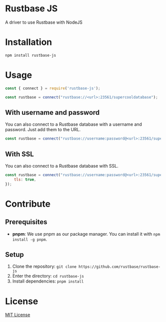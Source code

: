 # Rustbase JS
A driver to use Rustbase with NodeJS

# Installation
```bash
npm install rustbase-js
```

# Usage
```js
const { connect } = require('rustbase-js');

const rustbase = connect("rustbase://<url>:23561/supercooldatabase");
```

## With username and password
You can also connect to a Rustbase database with a username and password. Just add them to the URL.
```js
const rustbase = connect("rustbase://username:password@<url>:23561/supercooldatabase");
```

## With SSL
You can also connect to a Rustbase database with SSL. 
```js
const rustbase = connect("rustbase://username:password@<url>:23561/supercooldatabase", {
    tls: true,
});
```

# Contribute
## Prerequisites
- **pnpm**: We use pnpm as our package manager. You can install it with `npm install -g pnpm`.


## Setup
1. Clone the repository: `git clone https://github.com/rustbase/rustbase-js`
2. Enter the directory: `cd rustbase-js`
3. Install dependencies: `pnpm install`

# License
[MIT License](/LICENSE)